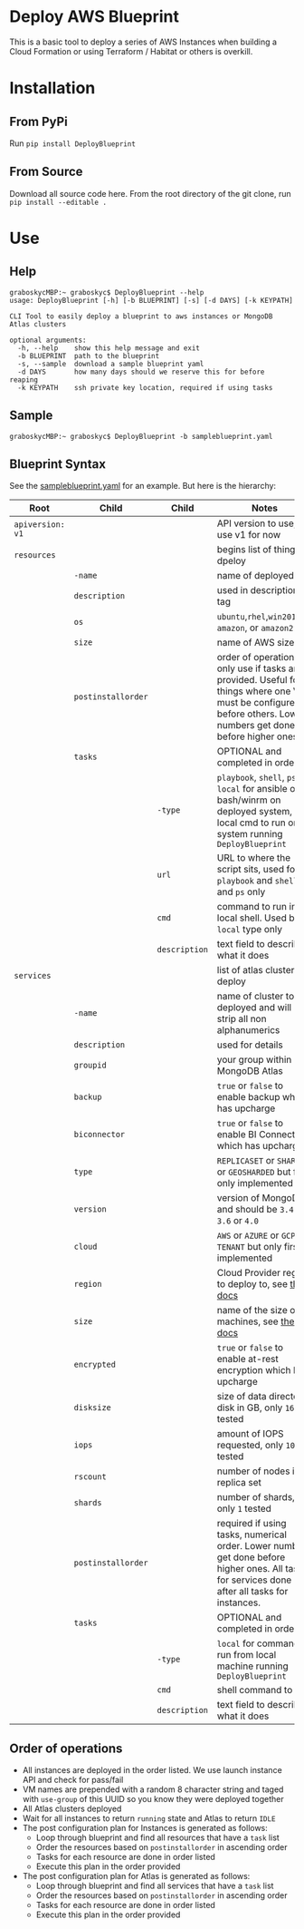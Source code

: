 # Deploy AWS Blueprint 
This is a basic tool to deploy a series of AWS Instances when building a Cloud Formation or using Terraform / Habitat or others is overkill.

# Installation
## From PyPi
Run `pip install DeployBlueprint`

## From Source
Download all source code here. From the root directory of the git clone, run `pip install --editable .`

# Use
## Help
```
graboskycMBP:~ graboskyc$ DeployBlueprint --help
usage: DeployBlueprint [-h] [-b BLUEPRINT] [-s] [-d DAYS] [-k KEYPATH]

CLI Tool to easily deploy a blueprint to aws instances or MongoDB Atlas clusters

optional arguments:
  -h, --help    show this help message and exit
  -b BLUEPRINT  path to the blueprint
  -s, --sample  download a sample blueprint yaml
  -d DAYS       how many days should we reserve this for before reaping
  -k KEYPATH    ssh private key location, required if using tasks
```

## Sample
```
graboskycMBP:~ graboskyc$ DeployBlueprint -b sampleblueprint.yaml
```
## Blueprint Syntax
See the [sampleblueprint.yaml](Samples/sampleblueprint.yaml) for an example. But here is the hierarchy:

| Root | Child | Child | Notes |
|----|---|-|-|
| `apiversion: v1` | | | API version to use, use v1 for now | 
|`resources` | | | begins list of things to dpeloy |
| | `-name` | | name of deployed vm |
| | `description` | | used in description tag |
| | `os` | | `ubuntu`,`rhel`,`win2016dc`, `amazon`, or `amazon2` |
| | `size` | | name of AWS sizes |
| | `postinstallorder` | | order of operations, only use if tasks are provided. Useful for things where one VM must be configured before others. Lower numbers get done before higher ones. |
| | `tasks` | | OPTIONAL and completed in order | 
| | | `-type` | `playbook`, `shell`, `ps`, `local` for ansible or bash/winrm on deployed system, or a local cmd to run on system running `DeployBlueprint` |
| | | `url` | URL to where the script sits, used for `playbook` and `shell` and `ps` only |
| | | `cmd` | command to run in local shell. Used by `local` type only |
| | | `description` | text field to describe what it does |
| `services` | | | list of atlas clusters to deploy|
| | `-name` | | name of cluster to be deployed and will strip all non alphanumerics |
| | `description` | | used for details |
| | `groupid` | | your group within MongoDB Atlas |
| | `backup` | | `true` or `false` to enable backup which has upcharge |
| | `biconnector` | | `true` or `false` to enable BI Connector which has upcharge |
| | `type` | | `REPLICASET` or `SHARDED` or `GEOSHARDED` but first only implemented |
| | `version` | | version of MongoDB and should be `3.4` or `3.6` or `4.0` |
| | `cloud` | | `AWS` or `AZURE` or `GCP` or `TENANT` but only first implemented |
| | `region` | | Cloud Provider region to deploy to, see [the docs](https://docs.atlas.mongodb.com/reference/api/clusters-create-one/) |
| | `size` | | name of the size of machines, see [the docs](https://docs.atlas.mongodb.com/reference/api/clusters-create-one/) |
| | `encrypted` | | `true` or `false` to enable at-rest encryption which has upcharge |
| | `disksize` | | size of data directory disk in GB, only `16` tested |
| | `iops` | | amount of IOPS requested, only `100` tested |
| | `rscount` | | number of nodes in replica set |
| | `shards` | | number of shards, only `1` tested |
| | `postinstallorder` | | required if using tasks, numerical order. Lower numbers get done before higher ones. All tasks for services done after all tasks for instances. |
| | `tasks` | | OPTIONAL and completed in order | 
| | | `-type` | `local` for command to run from local machine running `DeployBlueprint`  |
| | | `cmd` | shell command to run |
| | | `description` | text field to describe what it does |

## Order of operations
* All instances are deployed in the order listed. We use launch instance API and check for pass/fail
* VM names are prepended with a random 8 character string and taged with `use-group` of this UUID so you know they were deployed together
* All Atlas clusters deployed
* Wait for all instances to return `running` state and Atlas to return `IDLE`
* The post configuration plan for Instances is generated as follows:
  * Loop through blueprint and find all resources that have a `task` list
  * Order the resources based on `postinstallorder` in ascending order
  * Tasks for each resource are done in order listed
  * Execute this plan in the order provided
* The post configuration plan for Atlas is generated as follows:
  * Loop through blueprint and find all services that have a `task` list
  * Order the resources based on `postinstallorder` in ascending order
  * Tasks for each resource are done in order listed
  * Execute this plan in the order provided